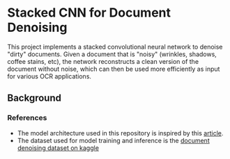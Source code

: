 # Stacked CNN for Document Denoising

This project implements a stacked convolutional neural network to denoise "dirty" documents. Given a document that is "noisy" (wrinkles, shadows, coffee stains, etc), the network reconstructs a clean version of the document without noise, which can then be used more efficiently as input for various OCR applications. 

## Background

### References
* The model architecture used in this repository is inspired by this [article](https://medium.com/illuin/cleaning-up-dirty-scanned-documents-with-deep-learning-2e8e6de6cfa6). 
* The dataset used for model training and inference is the [document denoising dataset on kaggle](https://www.kaggle.com/c/denoising-dirty-documents/overview)
